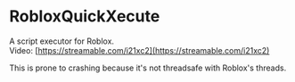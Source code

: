 # RobloxQuickXecute
A script executor for Roblox.\
Video: [https://streamable.com/i21xc2](https://streamable.com/i21xc2)  

This is prone to crashing because it's not threadsafe with Roblox's threads.
